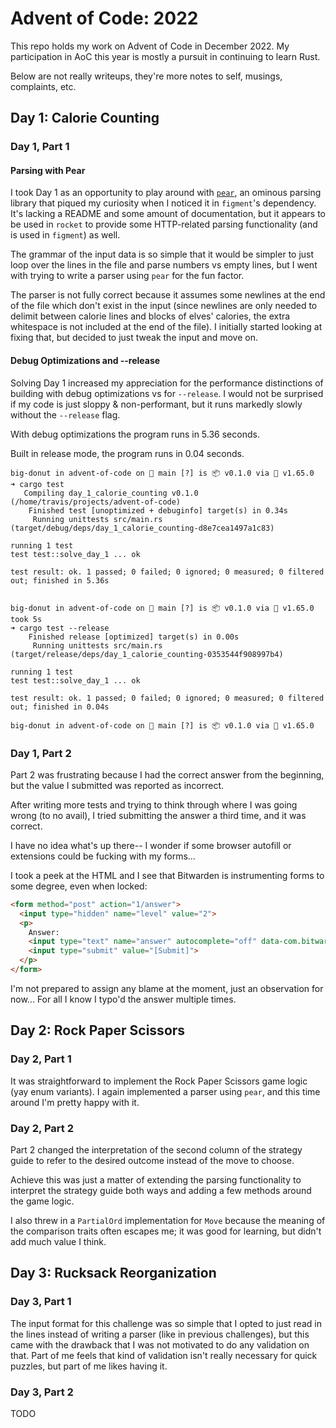 # Advent of Code: 2022

This repo holds my work on Advent of Code in December 2022. My participation in AoC this year is mostly a pursuit in continuing to learn Rust.

Below are not really writeups, they're more notes to self, musings, complaints, etc.

## Day 1: Calorie Counting

### Day 1, Part 1

#### Parsing with Pear

I took Day 1 as an opportunity to play around with [`pear`](https://crates.io/crates/pear), an ominous parsing library that piqued my curiosity when I noticed it in `figment`'s dependency. It's lacking a README and some amount of documentation, but it appears to be used in `rocket` to provide some HTTP-related parsing functionality (and is used in `figment`) as well.

The grammar of the input data is so simple that it would be simpler to just loop over the lines in the file and parse numbers vs empty lines, but I went with trying to write a parser using `pear` for the fun factor.

The parser is not fully correct because it assumes some newlines at the end of the file which don't exist in the input (since newlines are only needed to delimit between calorie lines and blocks of elves' calories, the extra whitespace is not included at the end of the file). I initially started looking at fixing that, but decided to just tweak the input and move on.

#### Debug Optimizations and --release

Solving Day 1 increased my appreciation for the performance distinctions of building with debug optimizations vs for `--release`. I would not be surprised if my code is just sloppy & non-performant, but it runs markedly slowly without the `--release` flag.

With debug optimizations the program runs in 5.36 seconds.

Built in release mode, the program runs in 0.04 seconds.

```
big-donut in advent-of-code on  main [?] is 📦 v0.1.0 via 🦀 v1.65.0 
➜ cargo test
   Compiling day_1_calorie_counting v0.1.0 (/home/travis/projects/advent-of-code)
    Finished test [unoptimized + debuginfo] target(s) in 0.34s
     Running unittests src/main.rs (target/debug/deps/day_1_calorie_counting-d8e7cea1497a1c83)

running 1 test
test test::solve_day_1 ... ok

test result: ok. 1 passed; 0 failed; 0 ignored; 0 measured; 0 filtered out; finished in 5.36s


big-donut in advent-of-code on  main [?] is 📦 v0.1.0 via 🦀 v1.65.0 took 5s 
➜ cargo test --release
    Finished release [optimized] target(s) in 0.00s
     Running unittests src/main.rs (target/release/deps/day_1_calorie_counting-0353544f908997b4)

running 1 test
test test::solve_day_1 ... ok

test result: ok. 1 passed; 0 failed; 0 ignored; 0 measured; 0 filtered out; finished in 0.04s

big-donut in advent-of-code on  main [?] is 📦 v0.1.0 via 🦀 v1.65.0 
```

### Day 1, Part 2

Part 2 was frustrating because I had the correct answer from the beginning, but the value I submitted was reported as incorrect.

After writing more tests and trying to think through where I was going wrong (to no avail), I tried submitting the answer a third time, and it was correct.

I have no idea what's up there-- I wonder if some browser autofill or extensions could be fucking with my forms...

I took a peek at the HTML and I see that Bitwarden is instrumenting forms to some degree, even when locked:

```html
<form method="post" action="1/answer">
  <input type="hidden" name="level" value="2">
  <p>
    Answer:
    <input type="text" name="answer" autocomplete="off" data-com.bitwarden.browser.user-edited="yes">
    <input type="submit" value="[Submit]">
  </p>
</form>
```

I'm not prepared to assign any blame at the moment, just an observation for now... For all I know I typo'd the answer multiple times.

## Day 2: Rock Paper Scissors

### Day 2, Part 1

It was straightforward to implement the Rock Paper Scissors game logic (yay enum variants). I again implemented a parser using `pear`, and this time around I'm pretty happy with it.

### Day 2, Part 2

Part 2 changed the interpretation of the second column of the strategy guide to refer to the desired outcome instead of the move to choose.

Achieve this was just a matter of extending the parsing functionality to interpret the strategy guide both ways and adding a few methods around the game logic.

I also threw in a `PartialOrd` implementation for `Move` because the meaning of the comparison traits often escapes me; it was good for learning, but didn't add much value I think.

## Day 3: Rucksack Reorganization

### Day 3, Part 1

The input format for this challenge was so simple that I opted to just read in the lines instead of writing a parser (like in previous challenges), but this came with the drawback that I was not motivated to do any validation on that. Part of me feels that kind of validation isn't really necessary for quick puzzles, but part of me likes having it.

### Day 3, Part 2

TODO
